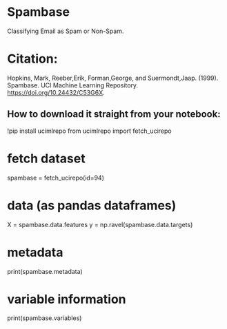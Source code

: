 # Spambase
Classifying Email as Spam or Non-Spam.

# Citation:
Hopkins, Mark, Reeber,Erik, Forman,George, and Suermondt,Jaap. (1999). Spambase. UCI Machine Learning Repository. https://doi.org/10.24432/C53G6X.


## How to download it straight from your notebook:
!pip install ucimlrepo
from ucimlrepo import fetch_ucirepo


# fetch dataset 
spambase = fetch_ucirepo(id=94) 
  
# data (as pandas dataframes) 
X = spambase.data.features 
y = np.ravel(spambase.data.targets)
  
# metadata 
print(spambase.metadata) 
  
# variable information 
print(spambase.variables) 
